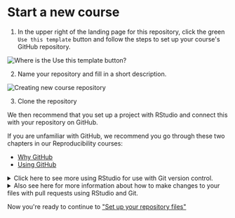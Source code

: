 # Start a new course

1. In the upper right of the landing page for this repository, click the green `Use this template` button and follow the steps to set up your course's GitHub repository.

![Where is the `Use this template` button?](https://raw.githubusercontent.com/jhudsl/OTTR_Template/main/resources/screenshots/template_button.png)

2. Name your repository and fill in a short description.

![Creating new course repository](https://raw.githubusercontent.com/jhudsl/OTTR_Template/main/resources/screenshots/creating_new_course_repo.png)


3. Clone the repository

We then recommend that you set up a project with RStudio and connect this with your repository on GitHub.

If you are unfamiliar with GitHub, we recommend you go through these two chapters in our Reproducibility courses:
- [Why GitHub](https://jhudatascience.org/Reproducibility_in_Cancer_Informatics/making-your-project-open-source-with-github.html)
- [Using GitHub](https://jhudatascience.org/Adv_Reproducibility_in_Cancer_Informatics/using-version-control-with-github.html)

<details> <summary> Click here to see more using RStudio for use with Git version control. </summary>

First, to create a new project in RStudio, select File > New Project.
![Make a new project](https://raw.githubusercontent.com/jhudsl/OTTR_Template/main/resources/screenshots/new_project.png)

Select a directory for your course to live. We suggest a new directory.

![Select a directory for your new project](https://raw.githubusercontent.com/jhudsl/OTTR_Template/main/resources/screenshots/select_directory.png)

Select `New Project` for project type.

![Select project type](https://raw.githubusercontent.com/jhudsl/OTTR_Template/main/resources/screenshots/project_type.png)

If creating a new directory for your project, name the new directory and decide where it should be.

![New Project Directory](https://raw.githubusercontent.com/jhudsl/OTTR_Template/main/resources/screenshots/project_directory.png)


Go back to your new GitHub repository for the course you are creating and click on the green button on the right corner of the landing page to clone the repository.

This will pop up a window that looks like this:

![Clone the GitHub repo to work on the files on your local machine](https://raw.githubusercontent.com/jhudsl/OTTR_Template/main/resources/screenshots/clone.png)

Click the button that looks like a clip board to copy the location of your repository on GitHub.

In the terminal pane of RStudio, make sure you are in the newly created directory for your project.

Then type: `git init` and press enter.

Then type:`git clone` and paste the location of the repository that you just copied from GitHub and press enter.

Finally type: `git pull origin main` and you should see the files on GitHub populate your directory.

This will give you a message like this:

![cloning messages](https://raw.githubusercontent.com/jhudsl/OTTR_Template/main/resources/screenshots/messages.png)

Next make a new git branch in the terminal in RStudio by typing the following and replacing `branch_name` with something that makes sense for you like `update_about`: `git checkout -b branch_name`

Now you are ready to start making changes to files for the next section!

</details>


<details> <summary>Also see here for more information about how to make changes to your files with pull requests using RStudio and Git.</summary>

To make changes to files, you can open them in Rstudio by clicking on the file name from the file pane (lower right corner).

![Open File in RStudio](https://raw.githubusercontent.com/jhudsl/OTTR_Template/main/resources/screenshots/file_pane.png)

After editing a file, make sure you save it.

Then in the terminal you can use Git for version control. Again, if you are new to Git please see this [tutorial](https://happygitwithr.com/).

However, as a brief introduction:

After making changes to the `about.Rmd` file. For example, say you add a new line.

You can type: `git add` and the file name to stage it for committing to GitHub. For example `git add about.Rmd`.

Then type a message about what changes you are committing to the copy on GitHub:

For example:

`git commit -m "updating the about file."`

Then type `git push`.

You will get a message about your branch the first time - you can type what git suggests and press enter. Then on GitHub you should see that new Pull Request is possible.

Click on the green button that says `Compare & pull request`.

![New pull request possible](https://raw.githubusercontent.com/jhudsl/OTTR_Template/main/resources/screenshots/pull_request.png)

Then fill out the prompt with the information about your pull request. Don't worry if some of the later sections are unclear, we will get to more of that in a bit.

![Submitting pull request](https://raw.githubusercontent.com/jhudsl/OTTR_Template/main/resources/screenshots/pull_request_2.png)

When you are done click the `Create pull request` button!

The first time you shouldn't have any conflicts with the main branch, thus you should see something like this:

![Pull request output](https://raw.githubusercontent.com/jhudsl/OTTR_Template/main/resources/screenshots/pull_request_3.png)

If everything looks good, you can press the `Merge pull request` button.
</details>

Now you're ready to continue to ["Set up your repository files"](https://github.com/jhudsl/OTTR_Template/wiki/Setting-up-your-repository-files)
